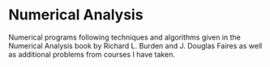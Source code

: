 # Numerical Analysis
Numerical programs following techniques and algorithms given in the Numerical Analysis book by Richard L. Burden and J. Douglas Faires as well as additional problems from courses I have taken.
